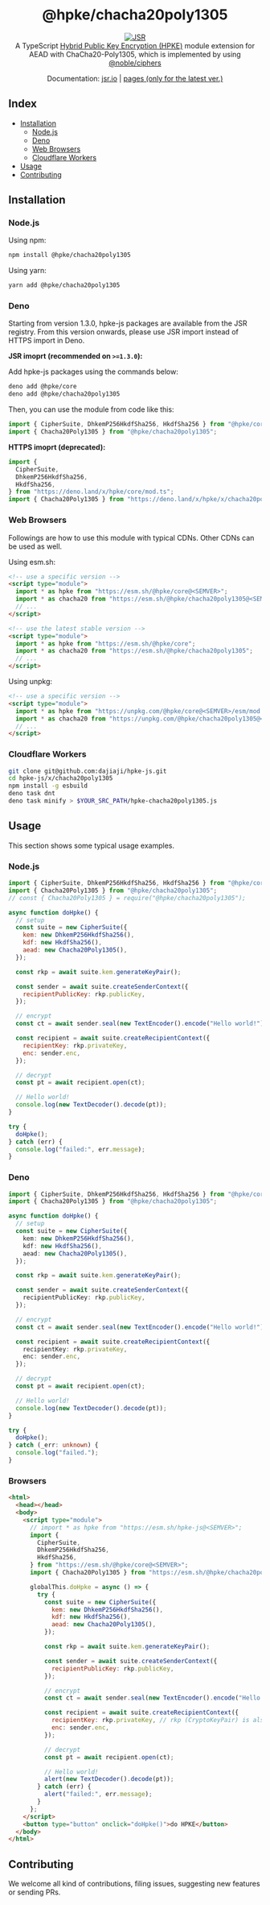 <h1 align="center">@hpke/chacha20poly1305</h1>

<div align="center">
<a href="https://jsr.io/@hpke/chacha20poly1305"><img src="https://jsr.io/badges/@hpke/chacha20poly1305" alt="JSR"/></a>
</div>

<div align="center">
A TypeScript <a href="https://datatracker.ietf.org/doc/html/rfc9180">Hybrid Public Key Encryption (HPKE)</a> module extension for AEAD with ChaCha20-Poly1305, which is implemented by using <a href="https://github.com/paulmillr/noble-ciphers">@noble/ciphers</a></div>
<p></p>

<div align="center">

Documentation: [jsr.io](https://jsr.io/@hpke/chacha20poly1305/doc) |
[pages (only for the latest ver.)](https://dajiaji.github.io/hpke-js/chacha20poly1305/docs/)

</div>

## Index

- [Installation](#installation)
  - [Node.js](#nodejs)
  - [Deno](#deno)
  - [Web Browsers](#web-browsers)
  - [Cloudflare Workers](#cloudflare-workers)
- [Usage](#usage)
- [Contributing](#contributing)

## Installation

### Node.js

Using npm:

```sh
npm install @hpke/chacha20poly1305
```

Using yarn:

```sh
yarn add @hpke/chacha20poly1305
```

### Deno

Starting from version 1.3.0, hpke-js packages are available from the JSR
registry. From this version onwards, please use JSR import instead of HTTPS
import in Deno.

**JSR imoprt (recommended on `>=1.3.0`):**

Add hpke-js packages using the commands below:

```sh
deno add @hpke/core
deno add @hpke/chacha20poly1305
```

Then, you can use the module from code like this:

```ts
import { CipherSuite, DhkemP256HkdfSha256, HkdfSha256 } from "@hpke/core";
import { Chacha20Poly1305 } from "@hpke/chacha20poly1305";
```

**HTTPS imoprt (deprecated):**

```ts
import {
  CipherSuite,
  DhkemP256HkdfSha256,
  HkdfSha256,
} from "https://deno.land/x/hpke/core/mod.ts";
import { Chacha20Poly1305 } from "https://deno.land/x/hpke/x/chacha20poly1305/mod.ts";
```

### Web Browsers

Followings are how to use this module with typical CDNs. Other CDNs can be used
as well.

Using esm.sh:

```html
<!-- use a specific version -->
<script type="module">
  import * as hpke from "https://esm.sh/@hpke/core@<SEMVER>";
  import * as chacha20 from "https://esm.sh/@hpke/chacha20poly1305@<SEMVER>";
  // ...
</script>

<!-- use the latest stable version -->
<script type="module">
  import * as hpke from "https://esm.sh/@hpke/core";
  import * as chacha20 from "https://esm.sh/@hpke/chacha20poly1305";
  // ...
</script>
```

Using unpkg:

```html
<!-- use a specific version -->
<script type="module">
  import * as hpke from "https://unpkg.com/@hpke/core@<SEMVER>/esm/mod.js";
  import * as chacha20 from "https://unpkg.com/@hpke/chacha20poly1305@<SEMVER>/esm/mod.js";
  // ...
</script>
```

### Cloudflare Workers

```sh
git clone git@github.com:dajiaji/hpke-js.git
cd hpke-js/x/chacha20poly1305
npm install -g esbuild
deno task dnt
deno task minify > $YOUR_SRC_PATH/hpke-chacha20poly1305.js
```

## Usage

This section shows some typical usage examples.

### Node.js

```js
import { CipherSuite, DhkemP256HkdfSha256, HkdfSha256 } from "@hpke/core";
import { Chacha20Poly1305 } from "@hpke/chacha20poly1305";
// const { Chacha20Poly1305 } = require("@hpke/chacha20poly1305");

async function doHpke() {
  // setup
  const suite = new CipherSuite({
    kem: new DhkemP256HkdfSha256(),
    kdf: new HkdfSha256(),
    aead: new Chacha20Poly1305(),
  });

  const rkp = await suite.kem.generateKeyPair();

  const sender = await suite.createSenderContext({
    recipientPublicKey: rkp.publicKey,
  });

  // encrypt
  const ct = await sender.seal(new TextEncoder().encode("Hello world!"));

  const recipient = await suite.createRecipientContext({
    recipientKey: rkp.privateKey,
    enc: sender.enc,
  });

  // decrypt
  const pt = await recipient.open(ct);

  // Hello world!
  console.log(new TextDecoder().decode(pt));
}

try {
  doHpke();
} catch (err) {
  console.log("failed:", err.message);
}
```

### Deno

```ts
import { CipherSuite, DhkemP256HkdfSha256, HkdfSha256 } from "@hpke/core";
import { Chacha20Poly1305 } from "@hpke/chacha20poly1305";

async function doHpke() {
  // setup
  const suite = new CipherSuite({
    kem: new DhkemP256HkdfSha256(),
    kdf: new HkdfSha256(),
    aead: new Chacha20Poly1305(),
  });

  const rkp = await suite.kem.generateKeyPair();

  const sender = await suite.createSenderContext({
    recipientPublicKey: rkp.publicKey,
  });

  // encrypt
  const ct = await sender.seal(new TextEncoder().encode("Hello world!"));

  const recipient = await suite.createRecipientContext({
    recipientKey: rkp.privateKey,
    enc: sender.enc,
  });

  // decrypt
  const pt = await recipient.open(ct);

  // Hello world!
  console.log(new TextDecoder().decode(pt));
}

try {
  doHpke();
} catch (_err: unknown) {
  console.log("failed.");
}
```

### Browsers

```html
<html>
  <head></head>
  <body>
    <script type="module">
      // import * as hpke from "https://esm.sh/hpke-js@<SEMVER>";
      import {
        CipherSuite,
        DhkemP256HkdfSha256,
        HkdfSha256,
      } from "https://esm.sh/@hpke/core@<SEMVER>";
      import { Chacha20Poly1305 } from "https://esm.sh/@hpke/chacha20poly1305@<SEMVER>";

      globalThis.doHpke = async () => {
        try {
          const suite = new CipherSuite({
            kem: new DhkemP256HkdfSha256(),
            kdf: new HkdfSha256(),
            aead: new Chacha20Poly1305(),
          });

          const rkp = await suite.kem.generateKeyPair();

          const sender = await suite.createSenderContext({
            recipientPublicKey: rkp.publicKey,
          });

          // encrypt
          const ct = await sender.seal(new TextEncoder().encode("Hello world!"));

          const recipient = await suite.createRecipientContext({
            recipientKey: rkp.privateKey, // rkp (CryptoKeyPair) is also acceptable.
            enc: sender.enc,
          });

          // decrypt
          const pt = await recipient.open(ct);

          // Hello world!
          alert(new TextDecoder().decode(pt));
        } catch (err) {
          alert("failed:", err.message);
        }
      };
    </script>
    <button type="button" onclick="doHpke()">do HPKE</button>
  </body>
</html>
```

## Contributing

We welcome all kind of contributions, filing issues, suggesting new features or
sending PRs.
